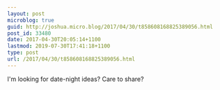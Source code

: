 ```yaml
---
layout: post
microblog: true
guid: http://joshua.micro.blog/2017/04/30/t858608168825389056.html
post_id: 33480
date: 2017-04-30T20:05:14+1100
lastmod: 2019-07-30T17:41:18+1100
type: post
url: /2017/04/30/t858608168825389056.html
---
```

I'm looking for date-night ideas? Care to share?
